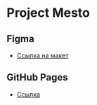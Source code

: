 # Project Mesto

## Figma

* [Ссылка на макет](https://www.figma.com/file/2cn9N9jSkmxD84oJik7xL7/JavaScript.-Sprint-4?node-id=0%3A1)

## GitHub Pages

* [Ссылка](https://zrefer.github.io/mesto-project/)
